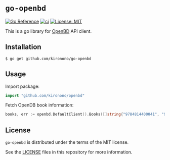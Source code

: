 # `go-openbd`

[![Go Reference](https://pkg.go.dev/badge/github.com/kironono/go-openbd.svg)](https://pkg.go.dev/github.com/kironono/go-openbd)
[![ci](https://github.com/kironono/go-openbd/actions/workflows/ci.yml/badge.svg)](https://github.com/kironono/go-openbd/actions/workflows/ci.yml)
[![License: MIT](https://img.shields.io/badge/License-MIT-blue.svg)](https://opensource.org/licenses/MIT)

This is a go library for [OpenBD](https://openbd.jp/) API client.

## Installation
```
$ go get github.com/kironono/go-openbd
```

## Usage

Import package:

```go
import "github.com/kironono/openbd"
```

Fetch OpenDB book information:

```go
books, err := openbd.DefaultClient().Books([]string{"9784814400041", "9784873115658"})
```

## License

`go-openbd` is distributed under the terms of the MIT license.

See the [LICENSE](LICENSE) files in this repository for more information.
